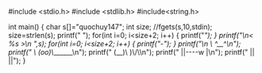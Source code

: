 #include <stdio.h>
#include <stdlib.h>
#include<string.h>

int main()
{
    char s[]="quochuy147";
    int size;
    //fgets(s,10,stdin);
    size=strlen(s);
    printf(" ");
    for(int i=0; i<size+2; i++)
    {
        printf("_");
    }
    printf("\n< %s >\n ",s);
    for(int i=0; i<size+2; i++)
    {
        printf("-");
    }
    printf("\n        \\   ^__^\n");
    printf("         \\  (oo)\\_______\n");
    printf("            (__)\\       )\\\/\\\n");
    printf("                ||----w |\n");
    printf("                ||     ||");
}
